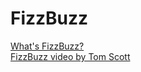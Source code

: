 # FizzBuzz

[What's FizzBuzz?](http://wiki.c2.com/?FizzBuzzTest)<br>
[FizzBuzz video by Tom Scott](https://www.youtube.com/watch?v=QPZ0pIK_wsc)
